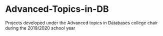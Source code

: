 # Advanced-Topics-in-DB
Projects developed under the Advanced topics in Databases college chair during the 2019/2020 school year
